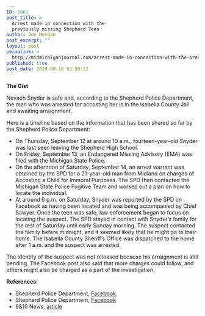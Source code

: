 ```yaml
---
ID: 1661
post_title: >
  Arrest made in connection with the
  previously missing Shepherd Teen
author: Jon Morgan
post_excerpt: ""
layout: post
permalink: >
  http://midmichiganjournal.com/arrest-made-in-connection-with-the-previously-missing-shepherd-teen
published: true
post_date: 2019-09-16 03:50:12
---
```

<b>The Gist</b>

Nevaeh Snyder is safe and, according to the Shepherd Police Department, the man who was arrested for accosting her is in the Isabella County Jail and awaiting arraignment.

Here is a timeline based on the information that has been shared so far by the Shepherd Police Department:
<ul>
 	<li>On Thursday, September 12 at around 10 a.m., fourteen-year-old Snyder was last seen leaving the Shepherd High School.</li>
 	<li>On Friday, September 13, an Endangered Missing Advisory (EMA) was filed with the Michigan State Police.</li>
 	<li>On the afternoon of Saturday, September 14, an arrest warrant was obtained by the SPD for a 21-year-old man from Midland on charges of Accosting a Child for Immoral Purposes. The SPD then contacted the Michigan State Police Fugitive Team and worked out a plan on how to locate the individual.</li>
 	<li>At around 6 p.m. on Saturday, Snyder was reported by the SPD on Facebook as having been located and was being accompanied by Chief Sawyer. Once the teen was safe, law enforcement began to focus on locating the suspect. The SPD stayed in contact with Snyder’s family for the rest of Saturday until early Sunday morning. The suspect contacted the family before midnight, and it seemed likely that he might go to their home. The Isabella County Sheriff’s Office was dispatched to the home after 1 a.m. and the suspect was arrested.</li>
</ul>
The identity of the suspect was not released because his arraignment is still pending. The Facebook post also said that more charges could follow, and others might also be charged as a part of the investigation.

<b>References:</b>
<ul>
 	<li>Shepherd Police Department, <a href="https://www.facebook.com/permalink.php?story_fbid=2676882402330311&amp;id=205632619455314&amp;__xts__%5B0%5D=68.ARDehWV4SyYFwxBlknpPAPfz5aCWAPeIQT8juEIgduSjarwyq-2PDeMy-q-3-djIp-o2jspnCdlYTZfk0fZY9EjSCTYMzUre-19DPBUmPPFaTu3mHRUkRM8jQuoDDFqhxiwod4dZvOMq9sCBTadsLhdwXzDJlhRApSw-zD6rez1lx7cy5yTeNiaDd14Vr2ai976uy1V_WnX2tPz_WrE4dQXEHO2PlW6VVDaTDIVw7_GPwy1N2IjiHwdLRQlBC7bhkJvjcUKnfjKQKFBmUtZ3IlFOIzB1rNClvnJecPnBiwt8VDQhLxdLKBI9VT0DJzpHLhtFZCyI8FbcRBegUcrsLw&amp;__tn__=-R">Facebook </a></li>
 	<li>Shepherd Police Department, <a href="https://www.facebook.com/permalink.php?story_fbid=2675221055829779&amp;id=205632619455314&amp;__xts__%5B0%5D=68.ARALWBvcmiXq9_9tBFtByqwLXySKl4rjE2E0V1UQAxQf8SkOeGE31Gj6uWk3ptTMQGzCcm38OtptIwGliSKlADL2Dr_wk3m0ttbSzhhGv9Sa9UcgXQgj3dNbDvrQFrNK8yFWq_09nnOxJ-jy-LofTrKhncJooAlxTHFFhmOmk7_KCOkIljHJ98F1H9Z8S0VgKTfj8LquxN33509EMqXFvtt5dVnYihpVbxMSDz5xpY80RSIRVcx6WY6ZfpDfUe9lNA7c7s86DP1NcHCfbMrdhtyxs8WM3U2GZyzubVJHpi0IWgngtFo5O_8M0i1etn5PWIm9DFXNgBFqRRXtL9A1AA&amp;__tn__=-R">Facebook</a></li>
 	<li>9&amp;10 News, <a href="https://www.9and10news.com/2019/09/15/update-midland-man-arrested-in-connection-to-formerly-missing-isabella-county-teenager/?fbclid=IwAR2rV9xW_rCd0Q7LjvmsOuuX916hEPjRoojelN3eQvgbP8qvGwbViZmn4jg">article</a></li>
</ul>